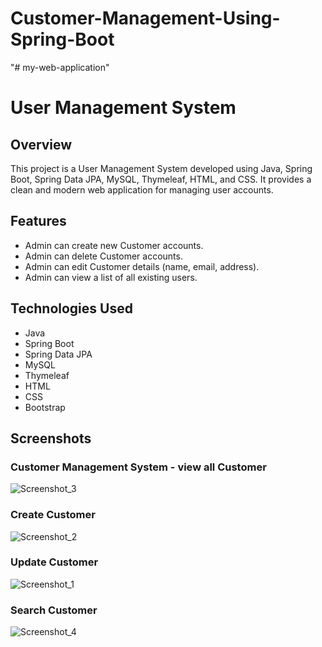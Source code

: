 ﻿# Customer-Management-Using-Spring-Boot
 "# my-web-application" 
# User Management System

## Overview

This project is a User Management System developed using Java, Spring Boot, Spring Data JPA, MySQL, Thymeleaf, HTML, and CSS. It provides a clean and modern web application for managing user accounts.

## Features

- Admin can create new Customer accounts.
- Admin can delete Customer accounts.
- Admin can edit Customer details (name, email, address).
- Admin can view a list of all existing users.

## Technologies Used

- Java
- Spring Boot
- Spring Data JPA
- MySQL
- Thymeleaf
- HTML
- CSS
- Bootstrap

## Screenshots
### Customer Management System - view all Customer
![Screenshot_3](https://github.com/alamincsme/Customer-Management-Using-Spring-Boot/assets/147558937/82d95592-68f2-4afc-9a8b-c7ba1451c321)

### Create Customer
![Screenshot_2](https://github.com/alamincsme/Customer-Management-Using-Spring-Boot/assets/147558937/2042fe66-f430-4abf-9f7e-eebbd55d0900)

### Update Customer 
![Screenshot_1](https://github.com/alamincsme/Customer-Management-Using-Spring-Boot/assets/147558937/0e18bfef-e80a-47b8-9f69-a3a00c54b1c2)

### Search Customer
![Screenshot_4](https://github.com/alamincsme/Customer-Management-Using-Spring-Boot/assets/147558937/6d220f0e-ddf3-4729-a59c-1344541d0a1b)




